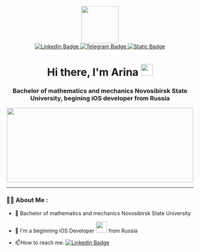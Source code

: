 <div id="header" align="center">
  <img src="https://media.giphy.com/media/ptqAPgghLtHOa0SLJS/giphy.gif" width="100"/>
</div>
<div id="badges" align="center">
  <a href="https://www.linkedin.com/in/arina-kolganova-010122286/">
    <img src="https://img.shields.io/badge/LinkedIn-darkblue?style=for-the-badge&logo=linkedin&logoColor=white" alt="LinkedIn Badge"/>
  </a>
  <a href="https://t.me/a21kol">
    <img src="https://img.shields.io/badge/Telegram-blue?style=for-the-badge&logo=telegram&logoColor=white" alt="Telegram Badge"/>
  </a>
  <a href="mailto:arina.kolganova21@gmail.com">
    <img alt="Static Badge" src="https://img.shields.io/badge/gmail%2C%20red">
  </a>
</div>
<h1 align="center">Hi there, I'm Arina</a> 
<img src="https://github.com/blackcater/blackcater/raw/main/images/Hi.gif" height="32"/></h1>
<h3 align="center">Bachelor of mathematics and mechanics Novosibirsk State University, begining iOS developer from Russia</h3>
<div align="center">
  <img src="https://media.giphy.com/media/LHZyixOnHwDDy/giphy.gif" width="500" height="200"/>
</div>

---

### :woman_technologist: About Me :

- :telescope: Bachelor of mathematics and mechanics Novosibirsk State University

- :seedling: I'm a beginning iOS Developer <img src="https://media.giphy.com/media/WUlplcMpOCEmTGBtBW/giphy.gif" width="30"> from Russia
  
- :mailbox:How to reach me: [![Linkedin Badge](https://img.shields.io/badge/-kakbar-blue?style=flat&logo=Linkedin&logoColor=white)](https://www.linkedin.com/in/arina-kolganova-010122286/)
